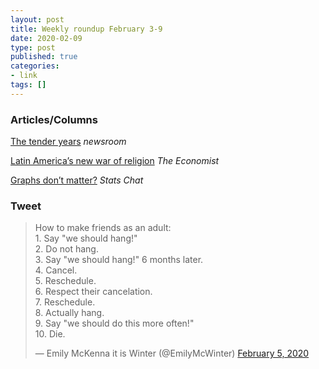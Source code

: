 ```yaml
---
layout: post
title: Weekly roundup February 3-9
date: 2020-02-09
type: post
published: true
categories:
- link
tags: []
---
```


### Articles/Columns

[The tender years](https://www.newsroom.co.nz/2020/01/22/994909 "The tender years. By Eric Crampton") *newsroom*

[Latin America’s new war of religion](https://www.economist.com/the-americas/2020/02/06/latin-americas-new-war-of-religion "Latin America’s new war of religion") *The Economist*

[Graphs don’t matter?](https://www.statschat.org.nz/2020/02/02/graphs-dont-matter/ "Graphs don’t matter? By Thomas Lumley") *Stats Chat*

### Tweet

<blockquote class="twitter-tweet"><p lang="en" dir="ltr">How to make friends as an adult: <br>1. Say &quot;we should hang!&quot;<br>2. Do not hang. <br>3. Say &quot;we should hang!&quot; 6 months later. <br>4. Cancel. <br>5. Reschedule. <br>6. Respect their cancelation. <br>7. Reschedule.<br>8. Actually hang.<br>9. Say &quot;we should do this more often!&quot;<br>10. Die.</p>&mdash; Emily McKenna it is Winter (@EmilyMcWinter) <a href="https://twitter.com/EmilyMcWinter/status/1225090169239408640?ref_src=twsrc%5Etfw">February 5, 2020</a></blockquote> <script async src="https://platform.twitter.com/widgets.js" charset="utf-8"></script>
